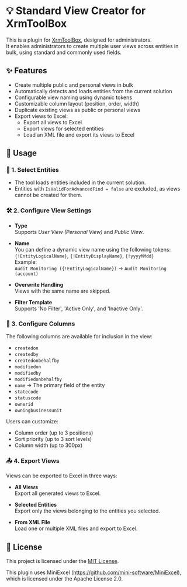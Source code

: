 ﻿# 💡 Standard View Creator for XrmToolBox

This is a plugin for [XrmToolBox](https://www.xrmtoolbox.com/), designed for administrators.  
It enables administrators to create multiple user views across entities in bulk, using standard and commonly used fields.

## ✨ Features

- Create multiple public and personal views in bulk
- Automatically detects and loads entities from the current solution
- Configurable view naming using dynamic tokens
- Customizable column layout (position, order, width)
- Duplicate existing views as public or personal views
- Export views to Excel:
	- Export all views to Excel
	- Export views for selected entities
	- Load an XML file and export its views to Excel

## 🧭 Usage

### 🧩 1. Select Entities
- The tool loads entities included in the current solution.
- Entities with `IsValidForAdvancedFind = false` are excluded, as views cannot be created for them.

### 🛠️ 2. Configure View Settings

- **Type**  
  Supports *User View (Personal View)* and *Public View*.  

- **Name**  
  You can define a dynamic view name using the following tokens:  
  `{!EntityLogicalName}`, `{!EntityDisplayName}`, `{!yyyyMMdd}`  
  Example:  
  `Audit Monitoring ({!EntityLogicalName})` → `Audit Monitoring (account)`

- **Overwrite Handling**  
  Views with the same name are skipped.  

- **Filter Template**  
  Supports 'No Filter', 'Active Only', and 'Inactive Only'.   

### 🧮 3. Configure Columns

The following columns are available for inclusion in the view:

- `createdon`
- `createdby`
- `createdonbehalfby`
- `modifiedon`
- `modifiedby`
- `modifiedonbehalfby`
- `name` → The primary field of the entity
- `statecode`
- `statuscode`
- `ownerid`
- `owningbusinessunit`

Users can customize:

- Column order (up to 3 positions)
- Sort priority (up to 3 sort levels)
- Column width (up to 300px)

### 📤 4. Export Views

Views can be exported to Excel in three ways:

- **All Views**  
  Export all generated views to Excel.

- **Selected Entities**  
  Export only the views belonging to the entities you selected.

- **From XML File**  
  Load one or multiple XML files and export to Excel.

## 📄 License

This project is licensed under the [MIT License](./LICENSE).

This plugin uses MiniExcel (https://github.com/mini-software/MiniExcel), which is licensed under the Apache License 2.0.